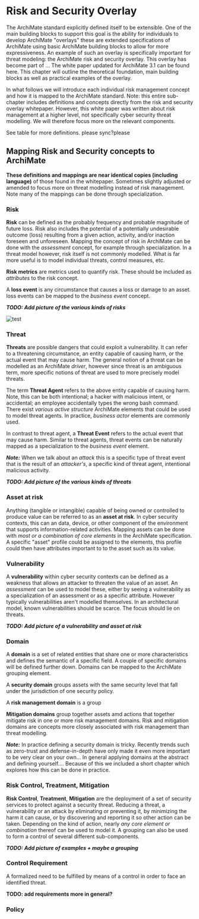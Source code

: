 # Risk and Security Overlay

The ArchiMate standard explicitly defined itself to be extensible. One of the main building blocks to support this goal is the ability for individuals to develop ArchiMate "overlays" these are extended specifications of ArchiMate using basic ArchiMate building blocks to allow for more expressiveness. An example of such an overlay is specifically important for threat modeling: the ArchiMate risk and security overlay. This overlay has become part of ... The white paper updated for ArchiMate 3.1 can be found here. This chapter will outline the theoretical foundation, main building blocks as well as practical examples of the overlay.

In what follows we will introduce each individual risk management concept and how it is mapped to the ArchiMate standard. Note: this entire sub-chapter includes definitions and concepts directly from the risk and security overlay whitepaper. However, this white paper was written about risk management at a higher level, not specifically cyber security threat modelling. We will therefore focus more on the relevant components.

See table for more definitions. please sync?please

## Mapping Risk and Security concepts to ArchiMate

**These definitions and mappings are near identical copies (including language)** of those found in the whitepaper. Sometimes slightly adjusted or amended to focus more on threat modelling instead of risk management. Note many of the mappings can be done through specialization.

### Risk

**Risk** can be defined as the probably frequency and probable magnitude of future loss. Risk also includes the potential of a potentially undesirable outcome (loss) resulting from a given action, activity, and/or inaction foreseen and unforeseen. Mapping the concept of risk in ArchiMate can be done with the _assessment_ concept, for example through specialization. In a threat model however, risk itself is not commonly modelled. What is far more useful is to model individual threats, control measures, etc.

**Risk metrics** are metrics used to quantify risk. These should be included as _attributes_ to the risk concept.

A **loss event** is any circumstance that causes a loss or damage to an asset. loss events can be mapped to the _business event_ concept.

_**TODO: Add picture of the various kinds of risks**_

![test](broken-reference)

### Threat

**Threats** are possible dangers that could exploit a vulnerability. It can refer to a threatening circumstance, an entity capable of causing harm, or the actual event that may cause harm. The general notion of a threat can be modelled as an ArchiMate _driver_, however since threat is an ambiguous term, more specific notions of threat are used to more precisely model threats.

The term **Threat Agent** refers to the above entity capable of causing harm. Note, this can be both intentional; a hacker with malicious intent, or accidental; an employee accidentally types the wrong bash command. There exist _various active structure_ ArchiMate elements that could be used to model threat agents. In practice, _business actor_ elements are commonly used.

In contrast to threat agent, a **Threat Event** refers to the actual event that may cause harm. Similar to threat agents, threat events can be naturally mapped as a specialization to the _business event_ element.

_**Note:**_ When we talk about an _attack_ this is a specific type of threat event that is the result of an _attacker's_, a specific kind of threat agent, intentional malicious activity.

_**TODO: Add picture of the various kinds of threats**_

### Asset at risk

Anything (tangible or intangible) capable of being owned or controlled to produce value can be referred to as an **asset at risk**. In cyber security contexts, this can an data, device, or other component of the environment that supports information-related activities. Mapping assets can be done with _most or a combination of core elements_ in the ArchiMate specification. A specific "asset" profile could be assigned to the elements, this profile could then have attributes important to to the asset such as its value.

### Vulnerability

A **vulnerability** within cyber security contexts can be defined as a weakness that allows an attacker to threaten the value of an asset. An _assessment_ can be used to model these, either by seeing a vulnerability as a specialization of an assessment or as a specific attribute. However typically vulnerabilities aren't modelled themselves. In an architectural model, known vulnerabilities should be scarce. The focus should lie on threats.

_**TODO: Add picture of a vulnerability and asset at risk**_

### Domain

A **domain** is a set of related entities that share one or more characteristics and defines the semantic of a specific field. A couple of specific domains will be defined further down. Domains can be mapped to the ArchiMate grouping element.

A **security domain** groups assets with the same security level that fall under the jurisdiction of one security policy.

A **risk management domain** is a group

**Mitigation domains** group together assets amd actions that together mitigate risk in one or more risk management domains. Risk and mitigation domains are concepts more closely associated with risk management than threat modelling.

_**Note:**_ In practice defining a security domain is tricky. Recently trends such as zero-trust and defense-in-depth have only made it even more important to be very clear on your own... In general applying domains at the abstract and defining yourself.... Because of this we included a short chapter which explores how this can be done in practice.

### Risk Control, Treatment, Mitigation

**Risk Control**, **Treatment**, **Mitigation** are the deployment of a set of security services to protect against a security threat. Reducing a threat, a vulnerability or an attack by eliminating or preventing it, by minimizing the harm it can cause, or by discovering and reporting it so other action can be taken. Depending on the kind of action, nearly _any core element or combination_ thereof can be used to model it. A grouping can also be used to form a control of several different sub-components.

_**TODO: Add picture of examples + maybe a grouping**_

### Control Requirement

A formalized need to be fulfilled by means of a control in order to face an identified threat.

**TODO: add requirements more in general?**

### Policy
